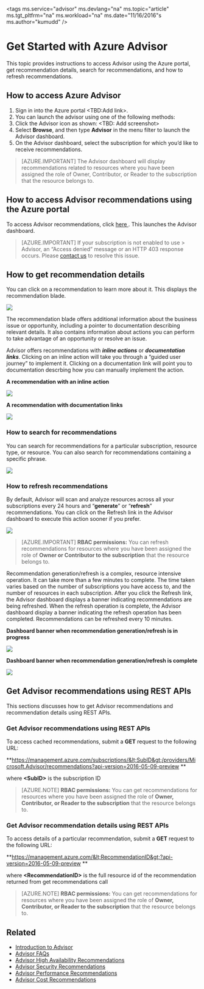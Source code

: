 <properties
   pageTitle="Azure Advisor | Microsoft Azure"
   description="Get started with Azure Advisor."
   services="advisor"
   documentationCenter=""
   authors="kumudd"
   manager="carmonm"
   editor="" />
<tags
   ms.service="advisor"
   ms.devlang="na"
   ms.topic="article"
   ms.tgt_pltfrm="na"
   ms.workload="na"
   ms.date="11/16/2016"s
   ms.author="kumudd" />

# Get Started with Azure Advisor

 This topic provides instructions to access Advisor using the Azure portal, get recommendation details, search for recommendations, and how to refresh recommendations.

## How to access Azure Advisor

1. Sign in into the Azure portal <TBD:Add link>.
2. You can launch the advisor using one of the following methods:
  1. Click the Advisor icon as shown:
    <TBD: Add screenshot>
  2. Select **Browse**, and then type **Advisor** in the menu filter to launch the Advisor dashboard.
3. On the Advisor dashboard, select the subscription for which you’d like to receive recommendations.

> [AZURE.IMPORTANT]
> The Advisor dashboard will display recommendations related to resources where you have been assigned the role of Owner, Contributor, or Reader to the subscription that the resource belongs to.

## How to access Advisor recommendations using the Azure portal

To access Advisor recommendations, click [here ](https://portal.azure.com/?Microsoft_Azure_Expert=true#blade/Microsoft_Azure_Expert/AdvisorBlade). This launches the Advisor dashboard.

> [AZURE.IMPORTANT]
> If your subscription is not enabled to use > Advisor, an “Access denied” message or an HTTP 403 response occurs. Please [contact us](mailto:azexpsupport@microsoft.com) to resolve this issue.

## How to get recommendation details

You can click on a recommendation to learn more about it. This displays the recommendation blade.

![](./media/azure-advisor-get-started/image9.png)

The recommendation blade offers additional information about the business issue or opportunity, including a pointer to documentation describing relevant details. It also contains information about actions you can perform to take advantage of an opportunity or resolve an issue.

Advisor offers recommendations with ***inline actions*** or ***documentation links***. Clicking on an inline action will take you through a “guided user journey” to implement it. Clicking on a documentation link will point you to documentation descrbing how you can manually implement the action.

**A recommendation with an inline action**

![](./media/advisor-get-started/image10.png)

**A recommendation with documentation links**

![](./media/advisor-get-started/image11.png)

### How to search for recommendations

You can search for recommendations for a particular subscription, resource type, or resource. You can also search for recommendations containing a specific phrase.

![](./media/advisor-get-started/image12.png)

### How to refresh recommendations

By default, Advisor will scan and analyze resources across all your subscriptions every 24 hours and “**generate**” or “**refresh**” recommendations. You can click on the Refresh link in the Advisor dashboard to execute this action sooner if you prefer.

![](./media/advisor-get-started/image13.png)

> [AZURE.IMPORTANT]
> **RBAC permissions:** You can refresh recommendations for resources where you have been assigned the role of **Owner or Contributor to the subscription** that the resource belongs to.

Recommendation generation/refresh is a complex, resource intensive operation. It can take more than a few minutes to complete. The time taken varies based on the number of subscriptions you have access to, and the number of resources in each subscription. After you click the Refresh link, the Advisor dashboard displays a banner indicating recommendations are being refreshed. When the refresh operation is complete, the Advisor dashboard display a banner indicating the refresh operation has been completed. Recommendations can be refreshed every 10 minutes.

**Dashboard banner when recommendation generation/refresh is in progress**

![](./media/azure-advisor-get-started/image14.png)

**Dashboard banner when recommendation generation/refresh is complete**

![](./media/advisor-get-started/image15.png)

## Get Advisor recommendations using REST APIs
This sections discusses how to get Advisor recommendations and recommendation details using REST APIs.
### Get Advisor recommendations using REST APIs

To access cached recommendations, submit a **GET** request to the following URL:

**https://management.azure.com/subscriptions/&lt;SubID&gt;/providers/Microsoft.Advisor/recommendations?api-version=2016-05-09-preview **

where **&lt;SubID&gt;** is the subscription ID

> [AZURE.NOTE]
> **RBAC permissions:** You can get recommendations for resources where you have been assigned the role of **Owner, Contributor, or Reader to the subscription** that the resource belongs to.

### Get Advisor recommendation details using REST APIs

To access details of a particular recommendation, submit a **GET** request to the following URL:

**https://management.azure.com/&lt;RecommendationID&gt;?api-version=2016-05-09-preview **

where **&lt;RecommendationID&gt;** is the full resource id of the recommendation returned from get recommendations call

> [AZURE.NOTE]
> **RBAC permissions:** You can get recommendations for resources where you have been assigned the role of **Owner, Contributor, or Reader to the subscription** that the resource belongs to.

## Related

-  [Introduction to Advisor](advisor-overview.md)
-  [Advisor FAQs](advisor-FAQs.md)
-  [Advisor High Availability Recommendations](advisor-high-availability-recommendations.md)
-  [Advisor Security Recommendations](advisor-security-recommendations.md)
-  [Advisor Performance Recommendations](advisor-performance-recommendations.md)
-  [Advisor Cost Recommendations](advisor-performance-recommendations.md)
